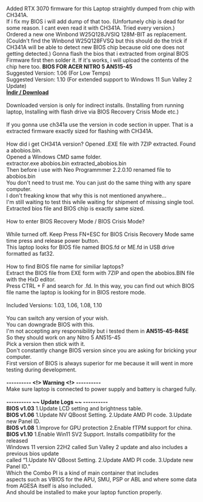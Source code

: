 <br>Added RTX 3070 firmware for this Laptop straightly dumped from chip with CH341A.
<br>If i fix my BIOS i will add dump of that too. (Unfortunely chip is dead for some reason. I cant even read it with CH341A. Tried every version.)
<br>Ordered a new one Winbond W25Q128JVSIQ 128M-BIT as replacement. (Couldn't find the Winbond W25Q128FVSQ but this should do the trick if CH341A will be able to detect new BIOS chip because old one does not getting detected.) Gonna flash the bios that i extracted from orginal BIOS Firmware first then solder it. If it's works, i will upload the contents of the chip here too.
<bold><b>BIOS FOR ACER NITRO 5 AN515-45</b></bold>
<br>Suggested Version: 1.06 (For Low Temps)
<br>Suggested Version: 1.10 (For extended support to Windows 11 Sun Valley 2 Update)
<br><a href="https://github.com/ny4rlk0/BIOS-ACER-NITRO-5-AN515-45/releases/download/BIOS_1.03_1.06_1.08_1.10/All_BIOS_ACER_NITRO_5_AN515-45-R0SE_10.12.2022_13.44.zip"><b>İndir / Download</b></a>
<br>
<br>Downloaded version is only for indirect installs. (Installing from running laptop, Installing with flash drive via BIOS Recovery Crisis Mode etc.)
<br>
<br>If you gonna use ch341a use the version in code section in upper. That is a extracted firmware exactly sized for flashing with CH341A.
<br>
<br>How did i get CH341A version? Opened .EXE file with 7ZIP extracted. Found a abobios.bin.
<br>Opened a Windows CMD same folder.
<br>extractor.exe abobios.bin extracted_abobios.bin
<br>Then before i use with Neo Programmmer 2.2.0.10 renamed file to abobios.bin
<br>You don't need to trust me. You can just do the same thing with any spare computer.
<br>I don't freaking know that why this is not mentioned anywhere...
<br>I'm still waiting to test this while waiting for shipment of missing single tool.
<br>Extracted bios file and BIOS chip is exactly same sized.
<br>
<br>How to enter BIOS Recovery Mode / BIOS Crisis Mode?
<br>
<br>While turned off. Keep Press FN+ESC for BIOS Crisis Recovery Mode same time press and release power button. 
<br>This laptop looks for BIOS file named BIOS.fd or ME.fd in USB drive formatted as fat32.
<br>
<br>How to find BIOS file name for similiar laptops?
<br>Extract the BIOS file from EXE form with 7ZIP and open the abobios.BIN file with the HxD editor. 
<br>Press CTRL + F and search for .fd. In this way, you can find out which BIOS file name the laptop is looking for in BIOS restore mode.
<br>
<br>Included Versions: 1.03, 1.06, 1.08, 1.10
<br>
<br>You can switch any version of your wish.
<br>You can downgrade BIOS with this.
<br>I'm not accepting any responsibility but i tested them in <b>AN515-45-R4SE</b>
<br>So they should work on any Nitro 5 AN515-45
<br>Pick a version then stick with it.
<br>Don't constantly change BIOS version since you are asking for bricking your computer.
<br>First version of BIOS is always superior for me because it will went in more testing during development.
<br>
<b><br> ---------- <!> Warning <!> ----------</b>
<br>Make sure laptop is connected to power supply and battery is charged fully.
<br>
<b><br> ---------- ~~ Update Logs ~~ ----------</b>
<br><b>BIOS v1.03</b> 1.Update LCD setting and brightness table.
<br><b>BIOS v1.06</b> 1.Update NV QBoost Setting. 2.Update AMD PI code. 3.Update new Panel ID.
<br><b>BIOS v1.08</b> 1.Improve for GPU protection 2.Enable fTPM support for china.
<br><b>BIOS v1.10</b> 1.Enable Win11 SV2 Support. Installs compatibility for the released
<br>Windows 11 version 22H2 called Sun Valley 2 update and also includes a previous bios update 
<br>called “1.Update NV QBoost Setting. 2.Update AMD PI code. 3.Update new Panel ID."
<br>Which the Combo PI is a kind of main container that includes 
<br>aspects such as VBIOS for the APU, SMU, PSP or ABL and where some data from AGESA itself is also included.
<br>And should be installed to make your laptop function properly.



